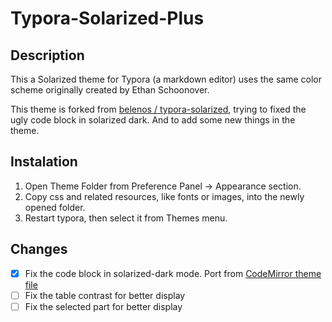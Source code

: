 # Typora-Solarized-Plus

## Description

This a Solarized theme for Typora (a markdown editor) uses the same color scheme originally created by Ethan Schoonover.

This theme is forked from [belenos / typora-solarized](https://github.com/belenos/typora-solarized), trying to fixed the ugly code block in solarized dark. And to add some new things in the theme.

## Instalation

1. Open Theme Folder from Preference Panel → Appearance section.
2. Copy css and related resources, like fonts or images, into the newly opened folder.
3. Restart typora, then select it from Themes menu.

## Changes

 - [x] Fix the code block in solarized-dark mode. Port from [CodeMirror theme file](https://github.com/codemirror/CodeMirror/blob/master/theme/solarized.css)
 - [ ] Fix the table contrast for better display
 - [ ] Fix the selected part for better display
